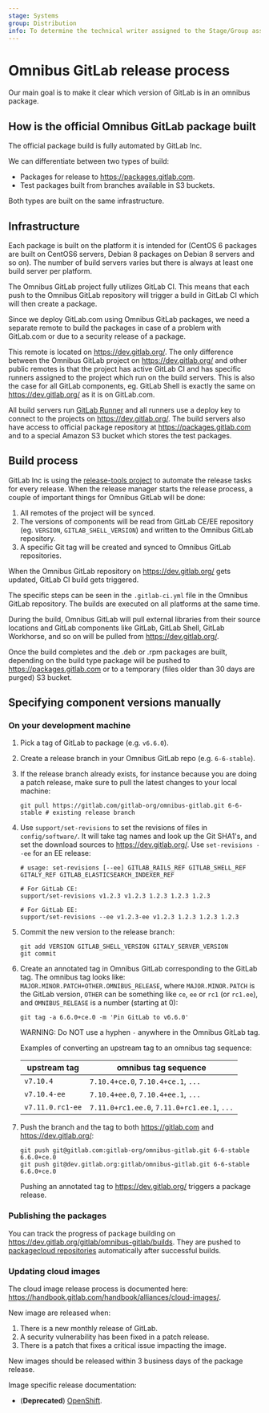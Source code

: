 ```yaml
---
stage: Systems
group: Distribution
info: To determine the technical writer assigned to the Stage/Group associated with this page, see https://handbook.gitlab.com/handbook/product/ux/technical-writing/#assignments
---
```


# Omnibus GitLab release process

Our main goal is to make it clear which version of GitLab is in an omnibus
package.

## How is the official Omnibus GitLab package built

The official package build is fully automated by GitLab Inc.

We can differentiate between two types of build:

- Packages for release to <https://packages.gitlab.com>.
- Test packages built from branches available in S3 buckets.

Both types are built on the same infrastructure.

## Infrastructure

Each package is built on the platform it is intended for (CentOS 6 packages are
built on CentOS6 servers, Debian 8 packages on Debian 8 servers and so on).
The number of build servers varies but there is always at least one build
server per platform.

The Omnibus GitLab project fully utilizes GitLab CI. This means that each push
to the Omnibus GitLab repository will trigger a build in GitLab CI which will
then create a package.

Since we deploy GitLab.com using Omnibus GitLab packages, we need a separate
remote to build the packages in case of a problem with GitLab.com or due to
a security release of a package.

This remote is located on <https://dev.gitlab.org/>. The only difference between the
Omnibus GitLab project on <https://dev.gitlab.org/> and other public remotes is that the
project has active GitLab CI and has specific runners assigned to the project
which run on the build servers. This is also the case for all GitLab components,
eg. GitLab Shell is exactly the same on <https://dev.gitlab.org/> as it is on GitLab.com.

All build servers run [GitLab Runner](https://gitlab.com/gitlab-org/gitlab-ci-multi-runner) and all runners use a deploy key
to connect to the projects on <https://dev.gitlab.org/>. The build servers also have
access to official package repository at <https://packages.gitlab.com> and to a special
Amazon S3 bucket which stores the test packages.

## Build process

GitLab Inc is using the [release-tools project](https://gitlab.com/gitlab-org/release-tools/tree/master) to automate the release tasks
for every release. When the release manager starts the release process, a couple
of important things for Omnibus GitLab will be done:

1. All remotes of the project will be synced.
1. The versions of components will be read from GitLab CE/EE repository
  (eg. `VERSION`, `GITLAB_SHELL_VERSION`) and written to the Omnibus GitLab repository.
1. A specific Git tag will be created and synced to Omnibus GitLab repositories.

When the Omnibus GitLab repository on <https://dev.gitlab.org/> gets updated, GitLab CI
build gets triggered.

The specific steps can be seen in the `.gitlab-ci.yml` file in the Omnibus GitLab
repository. The builds are executed on all platforms at the same time.

During the build, Omnibus GitLab will pull external libraries from their source
locations and GitLab components like GitLab, GitLab Shell, GitLab Workhorse, and
so on will be pulled from <https://dev.gitlab.org/>.

Once the build completes and the .deb or .rpm packages are built, depending on
the build type package will be pushed to <https://packages.gitlab.com> or to a temporary
(files older than 30 days are purged) S3 bucket.

## Specifying component versions manually

### On your development machine

1. Pick a tag of GitLab to package (e.g. `v6.6.0`).
1. Create a release branch in your Omnibus GitLab repo (e.g. `6-6-stable`).
1. If the release branch already exists, for instance because you are doing a
   patch release, make sure to pull the latest changes to your local machine:

   ```shell
   git pull https://gitlab.com/gitlab-org/omnibus-gitlab.git 6-6-stable # existing release branch
   ```

1. Use `support/set-revisions` to set the revisions of files in
   `config/software/`. It will take tag names and look up the Git SHA1's, and set
   the download sources to <https://dev.gitlab.org/>. Use `set-revisions --ee` for an EE
   release:

   ```shell
   # usage: set-revisions [--ee] GITLAB_RAILS_REF GITLAB_SHELL_REF GITALY_REF GITLAB_ELASTICSEARCH_INDEXER_REF

   # For GitLab CE:
   support/set-revisions v1.2.3 v1.2.3 1.2.3 1.2.3 1.2.3

   # For GitLab EE:
   support/set-revisions --ee v1.2.3-ee v1.2.3 1.2.3 1.2.3 1.2.3
   ```

1. Commit the new version to the release branch:

   ```shell
   git add VERSION GITLAB_SHELL_VERSION GITALY_SERVER_VERSION
   git commit
   ```

1. Create an annotated tag in Omnibus GitLab corresponding to the GitLab tag.
   The omnibus tag looks like: `MAJOR.MINOR.PATCH+OTHER.OMNIBUS_RELEASE`, where
   `MAJOR.MINOR.PATCH` is the GitLab version, `OTHER` can be something like `ce`,
   `ee` or `rc1` (or `rc1.ee`), and `OMNIBUS_RELEASE` is a number (starting at 0):

   ```shell
   git tag -a 6.6.0+ce.0 -m 'Pin GitLab to v6.6.0'
   ```

   WARNING:
   Do NOT use a hyphen `-` anywhere in the Omnibus GitLab tag.

   Examples of converting an upstream tag to an omnibus tag sequence:

   | upstream tag     | omnibus tag sequence                        |
   | ------------     | --------------------                        |
   | `v7.10.4`        | `7.10.4+ce.0`, `7.10.4+ce.1`, `...`         |
   | `v7.10.4-ee`     | `7.10.4+ee.0`, `7.10.4+ee.1`, `...`         |
   | `v7.11.0.rc1-ee` | `7.11.0+rc1.ee.0`, `7.11.0+rc1.ee.1`, `...` |

1. Push the branch and the tag to both <https://gitlab.com> and <https://dev.gitlab.org/>:

   ```shell
   git push git@gitlab.com:gitlab-org/omnibus-gitlab.git 6-6-stable 6.6.0+ce.0
   git push git@dev.gitlab.org:gitlab/omnibus-gitlab.git 6-6-stable 6.6.0+ce.0
   ```

   Pushing an annotated tag to <https://dev.gitlab.org/> triggers a package release.

### Publishing the packages

You can track the progress of package building on <https://dev.gitlab.org/gitlab/omnibus-gitlab/builds>.
They are pushed to [packagecloud repositories](https://packages.gitlab.com/gitlab/) automatically after
successful builds.

### Updating cloud images

The cloud image release process is documented here: <https://handbook.gitlab.com/handbook/alliances/cloud-images/>.

New image are released when:

1. There is a new monthly release of GitLab.
1. A security vulnerability has been fixed in a patch release.
1. There is a patch that fixes a critical issue impacting the image.

New images should be released within 3 business days of the package release.

Image specific release documentation:

- (**Deprecated**) [OpenShift](https://docs.gitlab.com/charts/development/release.html).
